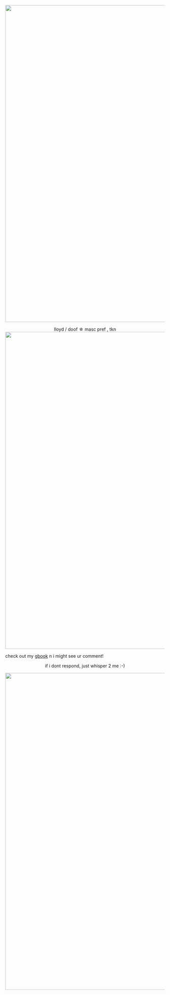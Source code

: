 <p align="center"> <img width="1000" src="https://64.media.tumblr.com/27fd0cec23e2f48a74a2264d96d28490/ee09abb08cabc6f1-a8/s400x600/d30a6f4a80011b32afb8180bde1db82f712a73ee.pnj">
<p align="center"> lloyd / doof  ☆  masc pref , tkn

<img width="1000" src="https://cdn.discordapp.com/attachments/951297633366970428/1236290730943709314/IMG_9918.gif?ex=663778f7&is=66362777&hm=cdad1b5ecd913125b091a3e07a3e1006e2b3ce988d7396ed216aaf64c02a6f34&">
  
  check out my [gbook](https://diddlydoofuzz.123guestbook.com/#) n i might see ur comment!

  <div align="center"> 

  if i dont respond, just whisper 2 me :-)
  
<p align="center">
  <img width="1000" src="https://64.media.tumblr.com/3f36620f44aadbe57343a3ada20afaf9/ee09abb08cabc6f1-a1/s400x600/bebdac05fbd74b043fce220672fe8fa103b5c6c2.pnj">


<!--
**doooofus/doooofus** is a ✨ _special_ ✨ repository because its `README.md` (this file) appears on your GitHub profile.

Here are some ideas to get you started:

- 🔭 I’m currently working on ...
- 🌱 I’m currently learning ...
- 👯 I’m looking to collaborate on ...
- 🤔 I’m looking for help with ...
- 💬 Ask me about ...
- 📫 How to reach me: ...
- 😄 Pronouns: ...
- ⚡ Fun fact: ...
-->
